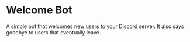 # Welcome Bot

A simple bot that welcomes new users to your Discord server. It also says goodbye to users that eventually leave.